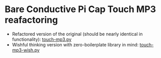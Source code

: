 # Bare Conductive Pi Cap Touch MP3 reafactoring

- Refactored version of the original (should be nearly identical in functionality): [touch-mp3.py](touch-mp3.py)
- Wishful thinking version with zero-boilerplate library in mind: [touch-mp3-wish.py](touch-mp3-wish.py)
